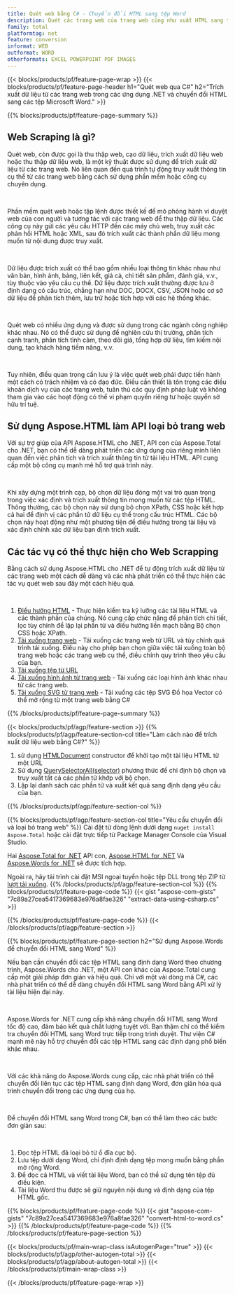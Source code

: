```yaml
---
title: Quét web bằng C# - Chuyển đổi HTML sang tệp Word 
description: Quét các trang web của trang web cũng như xuất HTML sang tài liệu Microsoft Word thông qua các ứng dụng .NET của bạn bằng cách tích hợp API Aspose. 
family: total
platformtag: net
feature: conversion
informat: WEB
outformat: WORD
otherformats: EXCEL POWERPOINT PDF IMAGES
---
```

{{< blocks/products/pf/feature-page-wrap >}}
{{< blocks/products/pf/feature-page-header h1="Quét web qua C#" h2="Trích xuất dữ liệu từ các trang web trong các ứng dụng .NET và chuyển đổi HTML sang các tệp Microsoft Word." >}}

{{% blocks/products/pf/feature-page-summary %}}

<h2 class="heading-border">Web Scraping là gì?</h2>

<p>Quét web, còn được gọi là thu thập web, cạo dữ liệu, trích xuất dữ liệu web hoặc thu thập dữ liệu web, là một kỹ thuật được sử dụng để trích xuất dữ liệu từ các trang web. Nó liên quan đến quá trình tự động truy xuất thông tin cụ thể từ các trang web bằng cách sử dụng phần mềm hoặc công cụ chuyên dụng.</p><br />
<p>Phần mềm quét web hoặc tập lệnh được thiết kế để mô phỏng hành vi duyệt web của con người và tương tác với các trang web để thu thập dữ liệu. Các công cụ này gửi các yêu cầu HTTP đến các máy chủ web, truy xuất các phản hồi HTML hoặc XML, sau đó trích xuất các thành phần dữ liệu mong muốn từ nội dung được truy xuất.</p><br />

<p>Dữ liệu được trích xuất có thể bao gồm nhiều loại thông tin khác nhau như văn bản, hình ảnh, bảng, liên kết, giá cả, chi tiết sản phẩm, đánh giá, v.v., tùy thuộc vào yêu cầu cụ thể. Dữ liệu được trích xuất thường được lưu ở định dạng có cấu trúc, chẳng hạn như DOC, DOCX, CSV, JSON hoặc cơ sở dữ liệu để phân tích thêm, lưu trữ hoặc tích hợp với các hệ thống khác.</p><br />

<p>Quét web có nhiều ứng dụng và được sử dụng trong các ngành công nghiệp khác nhau. Nó có thể được sử dụng để nghiên cứu thị trường, phân tích cạnh tranh, phân tích tình cảm, theo dõi giá, tổng hợp dữ liệu, tìm kiếm nội dung, tạo khách hàng tiềm năng, v.v.</p><br />

<p>Tuy nhiên, điều quan trọng cần lưu ý là việc quét web phải được tiến hành một cách có trách nhiệm và có đạo đức. Điều cần thiết là tôn trọng các điều khoản dịch vụ của các trang web, tuân thủ các quy định pháp luật và không tham gia vào các hoạt động có thể vi phạm quyền riêng tư hoặc quyền sở hữu trí tuệ.</p>

<h2 class="heading-border">Sử dụng Aspose.HTML làm API loại bỏ trang web</h2>

<p>Với sự trợ giúp của API Aspose.HTML cho .NET, API con của Aspose.Total cho .NET, bạn có thể dễ dàng phát triển các ứng dụng của riêng mình liên quan đến việc phân tích và trích xuất thông tin từ tài liệu HTML. API cung cấp một bộ công cụ mạnh mẽ hỗ trợ quá trình này.</p><br />

<p>Khi xây dựng một trình cạp, bộ chọn dữ liệu đóng một vai trò quan trọng trong việc xác định và trích xuất thông tin mong muốn từ các tệp HTML. Thông thường, các bộ chọn này sử dụng bộ chọn XPath, CSS hoặc kết hợp cả hai để định vị các phần tử dữ liệu cụ thể trong cấu trúc HTML. Các bộ chọn này hoạt động như một phương tiện để điều hướng trong tài liệu và xác định chính xác dữ liệu bạn định trích xuất.</p>

<h2 class="heading-border">Các tác vụ có thể thực hiện cho Web Scrapping</h2>

<p>Bằng cách sử dụng Aspose.HTML cho .NET để tự động trích xuất dữ liệu từ các trang web một cách dễ dàng và các nhà phát triển có thể thực hiện các tác vụ quét web sau đây một cách hiệu quả.</p><br />

1. [Điều hướng HTML](https://docs.aspose.com/html/net/html-navigation/) - Thực hiện kiểm tra kỹ lưỡng các tài liệu HTML và các thành phần của chúng. Nó cung cấp chức năng để phân tích chi tiết, lọc tùy chỉnh để lặp lại phần tử và điều hướng liền mạch bằng Bộ chọn CSS hoặc XPath.
2. [Tải xuống trang web](https://docs.aspose.com/html/net/download-website/) - Tải xuống các trang web từ URL và tùy chỉnh quá trình tải xuống. Điều này cho phép bạn chọn giữa việc tải xuống toàn bộ trang web hoặc các trang web cụ thể, điều chỉnh quy trình theo yêu cầu của bạn.
3. [Tải xuống tệp từ URL](https://docs.aspose.com/html/net/download-file-from-url/) 
4. [Tải xuống hình ảnh từ trang web](https://docs.aspose.com/html/net/download-images-from-website/) - Tải xuống các loại hình ảnh khác nhau từ các trang web.
5. [Tải xuống SVG từ trang web](https://docs.aspose.com/html/net/download-svg-from-website/) - Tải xuống các tệp SVG Đồ họa Vector có thể mở rộng từ một trang web bằng C#

{{% /blocks/products/pf/feature-page-summary  %}}

{{< blocks/products/pf/agp/feature-section >}}
{{% blocks/products/pf/agp/feature-section-col title="Làm cách nào để trích xuất dữ liệu web bằng C#?" %}}

1. sử dụng [HTMLDocument](https://reference.aspose.com/html/net/aspose.html/htmldocument/htmldocument/) constructor để khởi tạo một tài liệu HTML từ một URL
2. Sử dụng [QuerySelectorAll(selector)](https://reference.aspose.com/html/net/aspose.html.dom/document/queryselectorall/) phương thức để chỉ định bộ chọn và truy xuất tất cả các phần tử khớp với bộ chọn.
3. Lặp lại danh sách các phần tử và xuất kết quả sang định dạng yêu cầu của bạn.
 
{{% /blocks/products/pf/agp/feature-section-col %}}

{{% blocks/products/pf/agp/feature-section-col title="Yêu cầu chuyển đổi và loại bỏ trang web" %}}
Cài đặt từ dòng lệnh dưới dạng ```nuget install Aspose.Total``` hoặc cài đặt trực tiếp từ Package Manager Console của Visual Studio.

Hai [Aspose.Total for .NET](https://products.aspose.com/total/net/) API con, [Aspose.HTML for .NET](https://products.aspose.com/html/net/) Và [Aspose.Words for .NET](https://products.aspose.com/words/net/) sẽ được tích hợp.

Ngoài ra, hãy tải trình cài đặt MSI ngoại tuyến hoặc tệp DLL trong tệp ZIP từ [lượt tải xuống](https://releases.aspose.com/total/net).
{{% /blocks/products/pf/agp/feature-section-col %}}
{{% blocks/products/pf/feature-page-code %}}
{{< gist "aspose-com-gists" "7c89a27cea5417369683e976a8fae326" "extract-data-using-csharp.cs" >}}

{{% /blocks/products/pf/feature-page-code %}}
{{< /blocks/products/pf/agp/feature-section >}}

{{% blocks/products/pf/feature-page-section  h2="Sử dụng Aspose.Words để chuyển đổi HTML sang Word" %}}
<p>Nếu bạn cần chuyển đổi các tệp HTML sang định dạng Word theo chương trình, Aspose.Words cho .NET, một API con khác của Aspose.Total cung cấp một giải pháp đơn giản và hiệu quả. Chỉ với một vài dòng mã C#, các nhà phát triển có thể dễ dàng chuyển đổi HTML sang Word bằng API xử lý tài liệu hiện đại này.</p><br />

<p>Aspose.Words for .NET cung cấp khả năng chuyển đổi HTML sang Word tốc độ cao, đảm bảo kết quả chất lượng tuyệt vời. Bạn thậm chí có thể kiểm tra chuyển đổi HTML sang Word trực tiếp trong trình duyệt. Thư viện C# mạnh mẽ này hỗ trợ chuyển đổi các tệp HTML sang các định dạng phổ biến khác nhau.</p><br />

<p>Với các khả năng do Aspose.Words cung cấp, các nhà phát triển có thể chuyển đổi liên tục các tệp HTML sang định dạng Word, đơn giản hóa quá trình chuyển đổi trong các ứng dụng của họ.</p><br />

<p>Để chuyển đổi HTML sang Word trong C#, bạn có thể làm theo các bước đơn giản sau:</p><br />

1. Đọc tệp HTML đã loại bỏ từ ổ đĩa cục bộ.
1. Lưu tệp dưới dạng Word, chỉ định định dạng tệp mong muốn bằng phần mở rộng Word.
1. Để đọc cả HTML và viết tài liệu Word, bạn có thể sử dụng tên tệp đủ điều kiện.
1. Tài liệu Word thu được sẽ giữ nguyên nội dung và định dạng của tệp HTML gốc.

{{% blocks/products/pf/feature-page-code %}}
{{< gist "aspose-com-gists" "7c89a27cea5417369683e976a8fae326" "convert-html-to-word.cs" >}}
{{% /blocks/products/pf/feature-page-code  %}}
{{% /blocks/products/pf/feature-page-section %}}

{{< blocks/products/pf/main-wrap-class isAutogenPage="true" >}}
{{< blocks/products/pf/agp/other-autogen-total >}}
{{< blocks/products/pf/agp/about-autogen-total >}}
{{< /blocks/products/pf/main-wrap-class >}}

{{< /blocks/products/pf/feature-page-wrap >}}